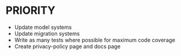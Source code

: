 # PRIORITY

- Update model systems
- Update migration systems
- Write as many tests where possible for maximum code coverage
- Create privacy-policy page and docs page
